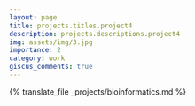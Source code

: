 ```yaml
---
layout: page
title: projects.titles.project4
description: projects.descriptions.project4
img: assets/img/3.jpg
importance: 2
category: work
giscus_comments: true
---
```


{% translate_file _projects/bioinformatics.md %}
